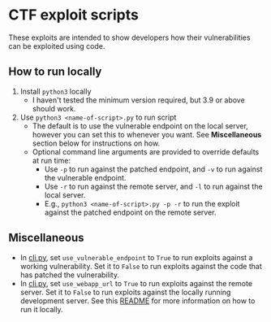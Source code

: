 # CTF exploit scripts

These exploits are intended to show developers how their vulnerabilities can be exploited using code.

## How to run locally

1. Install `python3` locally
   - I haven't tested the minimum version required, but 3.9 or above should work.
1. Use `python3 <name-of-script>.py` to run script
   - The default is to use the vulnerable endpoint on the local server, however you can set this to whenever you want. See **Miscellaneous** section below for instructions on how.
   - Optional command line arguments are provided to override defaults at run time:
     - Use `-p` to run against the patched endpoint, and `-v` to run against the vulnerable endpoint.
     - Use `-r` to run against the remote server, and `-l` to run against the local server.
     - E.g., `python3 <name-of-script>.py -p -r` to run the exploit against the patched endpoint on the remote server.

## Miscellaneous

- In [cli.py](cli.py), set `use_vulnerable_endpoint` to `True` to run exploits against a working vulnerability. Set it to `False` to run exploits against the code that has patched the vulnerability.
- In [cli.py](cli.py), set `use_webapp_url` to `True` to run exploits against the remote server. Set it to `False` to run exploits against the locally running development server. See this [README](../README.md) for more information on how to run it locally.
